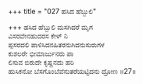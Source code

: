 +++
title = "027 ಹಸಿದ ಹೆಬ್ಬುಲಿ"

+++
ಹಸಿದ ಹೆಬ್ಬುಲಿ ಮಸಗಿದರೆ ಮೃಗ  
ವಿಸರವೇನಹುದರಸ ಕೇಳ್ ನಿ  
ಪ್ಪಸರದಲಿ ಪಾಳಿಸಿದನಹಿತರನುಗಿದನುಸುರುಗಳ  
ಕುಶಲರೇ ಭೀಮಾರ್ಜುನರು ಪಾ  
ಲಿಸುವ ಬಿರುದೇ ಕೃಷ್ಣನದು ಹರಿ  
ಹುಸಿಕನೋ ಬೆಸಗೊಂಬೆವೆನುತರೆಯಟ್ಟಿದನು ದ್ರೋಣ    ॥27॥